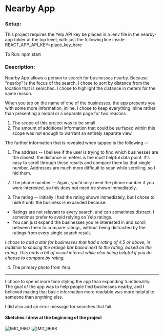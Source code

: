 # Nearby App

### Setup:

This project requires the Yelp API key be placed in a .env file in the nearby-app folder at the top level, with just the following line inside:
REACT_APP_API_KEY=place_key_here

To Run: npm start

### Description:

Nearby App allows a person to search for businesses nearby. Because "nearby" is the focus of the search, I chose to sort by distance from the location that is searched. I chose to highlight the distance in meters for the same reason.

When you tap on the name of one of the businesses, the app presents you with some more information, inline. I chose to keep everything inline rather than presenting a modal or a separate page for two reasons:

1. The scope of this project was to be small
2. The amount of additional information that could be surfaced within this scope was not enough to warrant an entirely separate view.

The further information that is revealed when tapped is the following -- 

1. The address -- I believe if the user is trying to find which businesses are the closest, the distance in meters is the most helpful data point. It's easy to scroll through these results and compare them by that single number. Addresses are much more difficult to scan while scrolling, so I hid them.

2. The phone number -- Again, you'd only need the phone number if you were interested, so this does not need be shown immediately.

3. The rating -- Initially I had the rating shown immediately, but I chose to hide it until the business is expanded because:
- Ratings are not relevant to every search, and can sometimes distract. I sometimes prefer to avoid relying on Yelp ratings.
- You can just expand the businesses you're interested in and scroll between them to compare ratings, without being distracted by the ratings from every single search result.

*I chose to add a star for businesses that had a rating of 4.5 or above, in addition to scaling the orange bar based next to the rating, based on the rating. This adds a bit of visual interest while also being helpful if you do choose to compare by rating.*

4. The primary photo from Yelp.

---

I chose to spend more time styling the app than expanding functionality. The goal of the app was to help people find businesses nearby, and I believed making that basic information more readable was more helpful to someone than anything else.

I did also add an error message for searches that fail.


#### Sketches I drew at the beginning of the project

![IMG_9667](https://user-images.githubusercontent.com/271842/120261805-8257e200-c24d-11eb-986f-267a32685d05.jpg)
![IMG_9668](https://user-images.githubusercontent.com/271842/120261812-84ba3c00-c24d-11eb-9e94-06963bfba420.jpg)



